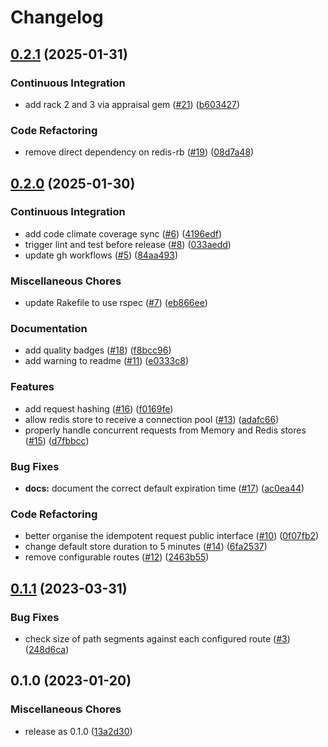 # Changelog

## [0.2.1](https://github.com/matteoredz/rack-idempotency_key/compare/v0.2.0...v0.2.1) (2025-01-31)


### Continuous Integration

* add rack 2 and 3 via appraisal gem ([#21](https://github.com/matteoredz/rack-idempotency_key/issues/21)) ([b603427](https://github.com/matteoredz/rack-idempotency_key/commit/b603427915422dabf658dcaad5a2af5199f64d44))


### Code Refactoring

* remove direct dependency on redis-rb ([#19](https://github.com/matteoredz/rack-idempotency_key/issues/19)) ([08d7a48](https://github.com/matteoredz/rack-idempotency_key/commit/08d7a488876c2029c8f8b80ce54ff1ad0086532e))

## [0.2.0](https://github.com/matteoredz/rack-idempotency_key/compare/v0.1.1...v0.2.0) (2025-01-30)


### Continuous Integration

* add code climate coverage sync ([#6](https://github.com/matteoredz/rack-idempotency_key/issues/6)) ([4196edf](https://github.com/matteoredz/rack-idempotency_key/commit/4196edf2194668084d15ca3414ab3dd3d01551d4))
* trigger lint and test before release ([#8](https://github.com/matteoredz/rack-idempotency_key/issues/8)) ([033aedd](https://github.com/matteoredz/rack-idempotency_key/commit/033aedd29ff24308ebdf6f4ea0d162374dd399af))
* update gh workflows ([#5](https://github.com/matteoredz/rack-idempotency_key/issues/5)) ([84aa493](https://github.com/matteoredz/rack-idempotency_key/commit/84aa49341cf74e057efb48e2e68b5901d9843226))


### Miscellaneous Chores

* update Rakefile to use rspec ([#7](https://github.com/matteoredz/rack-idempotency_key/issues/7)) ([eb866ee](https://github.com/matteoredz/rack-idempotency_key/commit/eb866eea6d5ba9dac599a9c3b2cd239b0471b853))


### Documentation

* add quality badges ([#18](https://github.com/matteoredz/rack-idempotency_key/issues/18)) ([f8bcc96](https://github.com/matteoredz/rack-idempotency_key/commit/f8bcc96421b6b167a578728ff0d1eeb9c5eccff3))
* add warning to readme ([#11](https://github.com/matteoredz/rack-idempotency_key/issues/11)) ([e0333c8](https://github.com/matteoredz/rack-idempotency_key/commit/e0333c813aaf2969bebad9ea72056a9d36e9489f))


### Features

* add request hashing ([#16](https://github.com/matteoredz/rack-idempotency_key/issues/16)) ([f0169fe](https://github.com/matteoredz/rack-idempotency_key/commit/f0169feb088c09c24d68c13a4f640fb41204e4e4))
* allow redis store to receive a connection pool ([#13](https://github.com/matteoredz/rack-idempotency_key/issues/13)) ([adafc66](https://github.com/matteoredz/rack-idempotency_key/commit/adafc66cee442cc7521c559f2b4fc46651f9c0f9))
* properly handle concurrent requests from Memory and Redis stores ([#15](https://github.com/matteoredz/rack-idempotency_key/issues/15)) ([d7fbbcc](https://github.com/matteoredz/rack-idempotency_key/commit/d7fbbccce3211e4ff2ce0b0d4ac0e7df4bbd5a10))


### Bug Fixes

* **docs:** document the correct default expiration time ([#17](https://github.com/matteoredz/rack-idempotency_key/issues/17)) ([ac0ea44](https://github.com/matteoredz/rack-idempotency_key/commit/ac0ea44ad5a7ecd450a2b8be11a192a19b7222cb))


### Code Refactoring

* better organise the idempotent request public interface ([#10](https://github.com/matteoredz/rack-idempotency_key/issues/10)) ([0f07fb2](https://github.com/matteoredz/rack-idempotency_key/commit/0f07fb2f55c62b0f08f2b8b96e040b494db48a6e))
* change default store duration to 5 minutes ([#14](https://github.com/matteoredz/rack-idempotency_key/issues/14)) ([6fa2537](https://github.com/matteoredz/rack-idempotency_key/commit/6fa2537cd43d32b159e82064a938d9195f42ab7b))
* remove configurable routes ([#12](https://github.com/matteoredz/rack-idempotency_key/issues/12)) ([2463b55](https://github.com/matteoredz/rack-idempotency_key/commit/2463b555188b5c4fee436ff6f96f3144a66c16fa))

## [0.1.1](https://github.com/matteoredz/rack-idempotency_key/compare/v0.1.0...v0.1.1) (2023-03-31)


### Bug Fixes

* check size of path segments against each configured route ([#3](https://github.com/matteoredz/rack-idempotency_key/issues/3)) ([248d6ca](https://github.com/matteoredz/rack-idempotency_key/commit/248d6cafbcb875781b0a3673db8561d31db464f7))

## 0.1.0 (2023-01-20)


### Miscellaneous Chores

* release as 0.1.0 ([13a2d30](https://github.com/matteoredz/rack-idempotency_key/commit/13a2d30f0ed0de82a8e94b0526c70adb6411e79e))
